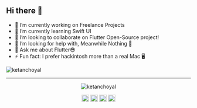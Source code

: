 ## Hi there 👋       

- 🔭 I’m currently working on Freelance Projects
- 🌱 I’m currently learning Swift UI
- 👯 I’m looking to collaborate on Flutter Open-Source project!
- 🤔 I’m looking for help with, Meanwhile Nothing 🚀
- 💬 Ask me about Flutter😎
- ⚡ Fun fact: I prefer hackintosh more than a real Mac 🖥
<p align="left"> <img src="https://komarev.com/ghpvc/?username=ketanchoyal" alt="ketanchoyal" /> </p>

---

<p align="left"><p align="center"> <img src="https://github-readme-stats.vercel.app/api?username=ketanchoyal&&show_icons=true&title_color=e74c3c&icon_color=8ac926&text_color=ecf0f1&bg_color=151515" alt="ketanchoyal" /> </p>

<p align="center">
<a href="https://twitter.com/ketanchoyal" target="blank"><img align="center" src="https://cdn.jsdelivr.net/npm/simple-icons@3.0.1/icons/twitter.svg" alt="ketanchoyal" height="20" width="20" /></a>
<a href="https://linkedin.com/in/ketanchoyal" target="blank"><img align="center" src="https://cdn.jsdelivr.net/npm/simple-icons@3.0.1/icons/linkedin.svg" alt="ketanchoal" height="20" width="20" /></a>
<a href="https://fb.com/ketanchoyal" target="blank"><img align="center" src="https://cdn.jsdelivr.net/npm/simple-icons@3.0.1/icons/facebook.svg" alt="ketanchoyal" height="20" width="20" /></a>
<a href="https://instagram.com/ketanchoyal" target="blank"><img align="center" src="https://cdn.jsdelivr.net/npm/simple-icons@3.0.1/icons/instagram.svg" alt="ketanchoyal" height="20" width="20" /></a>
</p>
